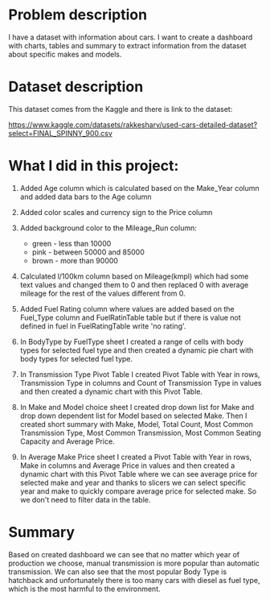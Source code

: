 # Problem description

I have a dataset with information about cars. I want to create a dashboard with charts, tables and summary to 
extract information from the dataset about specific makes and models.

# Dataset description

This dataset comes from the Kaggle and there is link to the dataset:

https://www.kaggle.com/datasets/rakkesharv/used-cars-detailed-dataset?select=FINAL_SPINNY_900.csv

# What I did in this project:

1. Added Age column which is calculated based on the Make_Year column and added data bars to the Age column

2. Added color scales and currency sign to the Price column

3. Added background color to the Mileage_Run column:
    * green - less than 10000
    * pink - between 50000 and 85000
    * brown - more than 90000
   
4. Calculated l/100km column based on Mileage(kmpl) which had some text values and changed them to 0 and then replaced
    0 with average mileage for the rest of the values different from 0.

5. Added Fuel Rating column where values are added based on the Fuel_Type column and FuelRatinTable table but 
    if there is value  not defined in fuel in FuelRatingTable write 'no rating'.

6. In BodyType by FuelType sheet I created a range of cells with body types for selected fuel type and then created a 
    dynamic pie chart with body types for selected fuel type.

7.  In Transmission Type Pivot Table I created Pivot Table with Year in rows, Transmission Type in columns and 
    Count of Transmission Type in values and then created a dynamic chart with this Pivot Table.

8. In Make and Model choice sheet I created drop down list for Make and drop down dependent list for Model based on 
    selected Make. Then I created short summary with Make, Model, Total Count, Most Common Transmission Type, Most Common
    Transmission, Most Common Seating Capacity and Average Price.

9. In Average Make Price sheet I created a Pivot Table with Year in rows, Make in columns and Average Price in values
    and then created a dynamic chart with this Pivot Table where we can see average price for selected make and year 
   and thanks to slicers we can select specific year and make to quickly compare average price for selected make. 
    So we don't need to filter data in the table.


# Summary

Based on created dashboard we can see that no matter which year of production we choose, manual transmission is more 
popular than automatic transmission. We can also see that the most popular Body Type is hatchback and unfortunately
there is too many cars with diesel as fuel type, which is the most harmful to the environment.